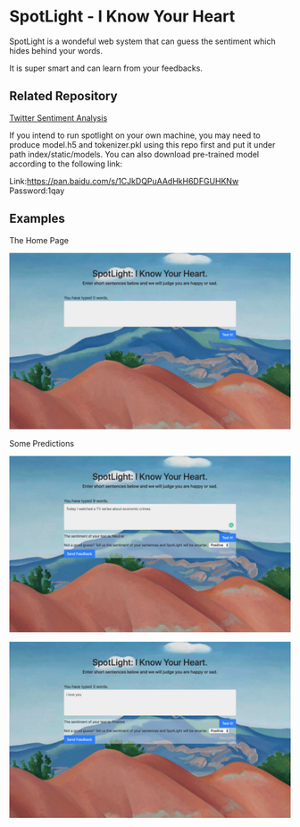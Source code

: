 # SpotLight - I Know Your Heart

SpotLight is a wondeful web system that can guess the sentiment which hides behind your words.

It is super smart and can learn from your feedbacks.

## Related Repository

[Twitter Sentiment Analysis](https://github.com/ZhangYW18/AppliedTextMining)

If you intend to run spotlight on your own machine, you may need to produce model.h5 and tokenizer.pkl using this repo first and put it under path index/static/models. You can also download pre-trained model according to the following link:

Link:https://pan.baidu.com/s/1CJkDQPuAAdHkH6DFGUHKNw  
Password:1qay


## Examples

The Home Page

![index](./docs/images/index.png)

Some Predictions

![neutral](./docs/images/neutral.png)

![positive](./docs/images/positive.png)
